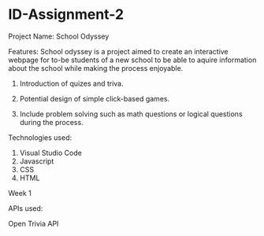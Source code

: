 # ID-Assignment-2

Project Name: School Odyssey

Features:
School odyssey is a project aimed to create an interactive webpage for to-be students of a new school to be able to aquire information about the school while making the process enjoyable.

1. Introduction of quizes and triva.

2. Potential design of simple click-based games.

3. Include problem solving such as math questions or logical questions during the process.

Technologies used:
1. Visual Studio Code
2. Javascript
3. CSS
4. HTML

Week 1

APIs used:

Open Trivia API
